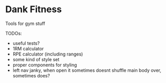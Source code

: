 # Dank Fitness
Tools for gym stuff

TODOs:
* useful tests?
* 1RM calculator
* RPE calculator (including ranges)
* some kind of style set
* proper components for styling
* left nav janky, when open it sometimes doesnt shuffle main body over, sometimes does?